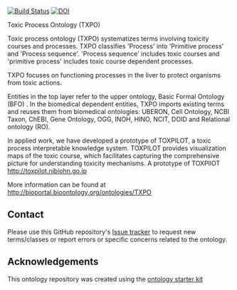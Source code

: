 [![Build Status](https://travis-ci.org/txpo-ontology/TXPO.svg?branch=master)](https://travis-ci.org/txpo-ontology/TXPO)
[![DOI](https://zenodo.org/badge/13996/txpo-ontology/TXPO.svg)](https://zenodo.org/badge/latestdoi/13996/txpo-ontology/TXPO)

Toxic Process Ontology (TXPO)

Toxic process ontology (TXPO) systematizes terms involving toxicity courses and processes.
TXPO classifies 'Process' into  'Primitive process' and 'Process sequence'.  'Process sequence' includes toxic courses and 'primitive process' includes toxic course dependent processes.

TXPO focuses on functioning processes in the liver to protect organisms from toxic actions.

Entities in the top layer refer to the upper ontology, Basic Formal Ontology (BFO) . In the biomedical dependent entities, TXPO imports existing terms and reuses them from biomedical ontologies: UBERON, Cell Ontology, NCBI Taxon, ChEBI, Gene Ontology, OGG, INOH, HINO, NCIT, DOID and Relational ontology (RO).

In applied work, we have developed a prototype of TOXPILOT, a toxic process interpretable knowledge system. TOXPILOT provides visualization maps of the toxic course, which facilitates capturing the comprehensive picture for understanding toxicity mechanisms.
A prototype of TOXPIlOT  http://toxpilot.nibiohn.go.jp


More information can be found at http://bioportal.bioontology.org/ontologies/TXPO

## Contact

Please use this GitHub repository's [Issue tracker](https://github.com/txpo-ontology/TXPO/issues) to request new terms/classes or report errors or specific concerns related to the ontology.

## Acknowledgements

This ontology repository was created using the [ontology starter kit](https://github.com/INCATools/ontology-starter-kit)